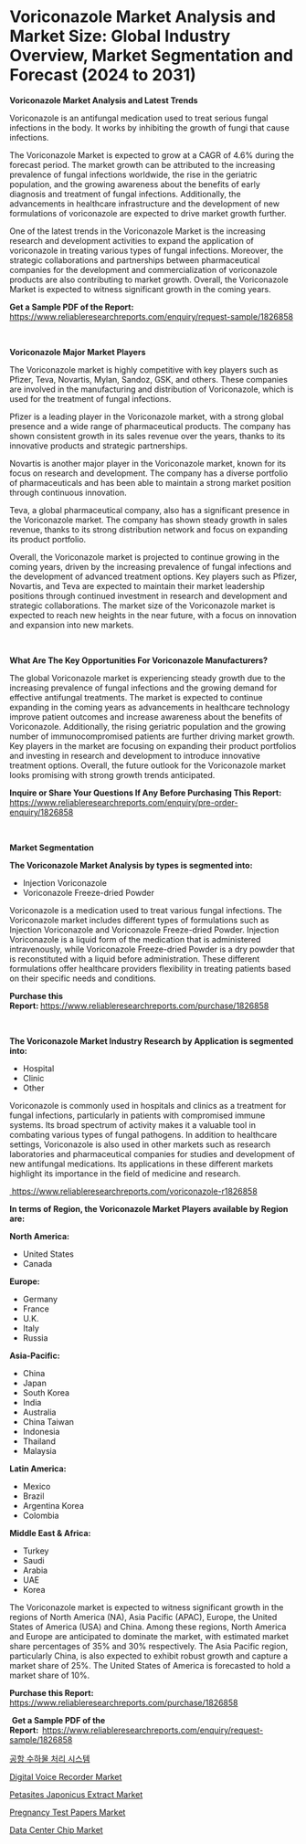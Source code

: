 <p><h1>Voriconazole Market Analysis and Market Size: Global Industry Overview, Market Segmentation and Forecast (2024 to 2031)</h1></p><p><strong>Voriconazole Market Analysis and Latest Trends</strong></p>
<p><p>Voriconazole is an antifungal medication used to treat serious fungal infections in the body. It works by inhibiting the growth of fungi that cause infections.</p><p>The Voriconazole Market is expected to grow at a CAGR of 4.6% during the forecast period. The market growth can be attributed to the increasing prevalence of fungal infections worldwide, the rise in the geriatric population, and the growing awareness about the benefits of early diagnosis and treatment of fungal infections. Additionally, the advancements in healthcare infrastructure and the development of new formulations of voriconazole are expected to drive market growth further.</p><p>One of the latest trends in the Voriconazole Market is the increasing research and development activities to expand the application of voriconazole in treating various types of fungal infections. Moreover, the strategic collaborations and partnerships between pharmaceutical companies for the development and commercialization of voriconazole products are also contributing to market growth. Overall, the Voriconazole Market is expected to witness significant growth in the coming years.</p></p>
<p><strong>Get a Sample PDF of the Report:&nbsp;</strong> <a href="https://www.reliableresearchreports.com/enquiry/request-sample/1826858">https://www.reliableresearchreports.com/enquiry/request-sample/1826858</a></p>
<p>&nbsp;</p>
<p><strong>Voriconazole Major Market Players</strong></p>
<p><p>The Voriconazole market is highly competitive with key players such as Pfizer, Teva, Novartis, Mylan, Sandoz, GSK, and others. These companies are involved in the manufacturing and distribution of Voriconazole, which is used for the treatment of fungal infections.</p><p>Pfizer is a leading player in the Voriconazole market, with a strong global presence and a wide range of pharmaceutical products. The company has shown consistent growth in its sales revenue over the years, thanks to its innovative products and strategic partnerships.</p><p>Novartis is another major player in the Voriconazole market, known for its focus on research and development. The company has a diverse portfolio of pharmaceuticals and has been able to maintain a strong market position through continuous innovation.</p><p>Teva, a global pharmaceutical company, also has a significant presence in the Voriconazole market. The company has shown steady growth in sales revenue, thanks to its strong distribution network and focus on expanding its product portfolio.</p><p>Overall, the Voriconazole market is projected to continue growing in the coming years, driven by the increasing prevalence of fungal infections and the development of advanced treatment options. Key players such as Pfizer, Novartis, and Teva are expected to maintain their market leadership positions through continued investment in research and development and strategic collaborations. The market size of the Voriconazole market is expected to reach new heights in the near future, with a focus on innovation and expansion into new markets.</p></p>
<p>&nbsp;</p>
<p><strong>What Are The Key Opportunities For Voriconazole Manufacturers?</strong></p>
<p><p>The global Voriconazole market is experiencing steady growth due to the increasing prevalence of fungal infections and the growing demand for effective antifungal treatments. The market is expected to continue expanding in the coming years as advancements in healthcare technology improve patient outcomes and increase awareness about the benefits of Voriconazole. Additionally, the rising geriatric population and the growing number of immunocompromised patients are further driving market growth. Key players in the market are focusing on expanding their product portfolios and investing in research and development to introduce innovative treatment options. Overall, the future outlook for the Voriconazole market looks promising with strong growth trends anticipated.</p></p>
<p><strong>Inquire or Share Your Questions If Any Before Purchasing This Report:</strong> <a href="https://www.reliableresearchreports.com/enquiry/pre-order-enquiry/1826858">https://www.reliableresearchreports.com/enquiry/pre-order-enquiry/1826858</a></p>
<p>&nbsp;</p>
<p><strong>Market Segmentation</strong></p>
<p><strong>The Voriconazole Market Analysis by types is segmented into:</strong></p>
<p><ul><li>Injection Voriconazole</li><li>Voriconazole Freeze-dried Powder</li></ul></p>
<p><p>Voriconazole is a medication used to treat various fungal infections. The Voriconazole market includes different types of formulations such as Injection Voriconazole and Voriconazole Freeze-dried Powder. Injection Voriconazole is a liquid form of the medication that is administered intravenously, while Voriconazole Freeze-dried Powder is a dry powder that is reconstituted with a liquid before administration. These different formulations offer healthcare providers flexibility in treating patients based on their specific needs and conditions.</p></p>
<p><strong>Purchase this Report:&nbsp;</strong><a href="https://www.reliableresearchreports.com/purchase/1826858">https://www.reliableresearchreports.com/purchase/1826858</a></p>
<p>&nbsp;</p>
<p><strong>The Voriconazole Market Industry Research by Application is segmented into:</strong></p>
<p><ul><li>Hospital</li><li>Clinic</li><li>Other</li></ul></p>
<p><p>Voriconazole is commonly used in hospitals and clinics as a treatment for fungal infections, particularly in patients with compromised immune systems. Its broad spectrum of activity makes it a valuable tool in combating various types of fungal pathogens. In addition to healthcare settings, Voriconazole is also used in other markets such as research laboratories and pharmaceutical companies for studies and development of new antifungal medications. Its applications in these different markets highlight its importance in the field of medicine and research.</p></p>
<p><a href="https://www.reliableresearchreports.com/voriconazole-r1826858">&nbsp;https://www.reliableresearchreports.com/voriconazole-r1826858</a></p>
<p><strong>In terms of Region, the Voriconazole Market Players available by Region are:</strong></p>
<p>
    <p> <strong> North America: </strong>
        <ul>
            <li>United States</li>
            <li>Canada</li>
        </ul>
        </p> 
    <p> <strong> Europe: </strong>
        <ul>
            <li>Germany</li>
            <li>France</li>
            <li>U.K.</li>
            <li>Italy</li>
            <li>Russia</li>
        </ul>
        </p> 
    <p> <strong> Asia-Pacific: </strong>
        <ul>
            <li>China</li>
            <li>Japan</li>
            <li>South Korea</li>
            <li>India</li>
            <li>Australia</li>
            <li>China Taiwan</li>
            <li>Indonesia</li>
            <li>Thailand</li>
            <li>Malaysia</li>
        </ul>
        </p> 
    <p> <strong> Latin America: </strong>
        <ul>
            <li>Mexico</li>
            <li>Brazil</li>
            <li>Argentina Korea</li>
            <li>Colombia</li>
        </ul>
        </p> 
    <p> <strong> Middle East & Africa: </strong>
        <ul>
            <li>Turkey</li>
            <li>Saudi</li>
            <li>Arabia</li>
            <li>UAE</li>
            <li>Korea</li>
        </ul>
    </p>
    </p>
<p><p>The Voriconazole market is expected to witness significant growth in the regions of North America (NA), Asia Pacific (APAC), Europe, the United States of America (USA) and China. Among these regions, North America and Europe are anticipated to dominate the market, with estimated market share percentages of 35% and 30% respectively. The Asia Pacific region, particularly China, is also expected to exhibit robust growth and capture a market share of 25%. The United States of America is forecasted to hold a market share of 10%.</p></p>
<p><strong>Purchase this Report: </strong><a href="https://www.reliableresearchreports.com/purchase/1826858">https://www.reliableresearchreports.com/purchase/1826858</a></p>
<p>&nbsp;<strong>Get a Sample PDF of the Report:&nbsp;&nbsp;</strong><a href="https://www.reliableresearchreports.com/enquiry/request-sample/1826858">https://www.reliableresearchreports.com/enquiry/request-sample/1826858</a></p>
<p><strong></strong></p>
<p><p><a href="https://medium.com/@christianlarkinus/%EA%B3%B5%ED%95%AD-%EC%88%98%ED%95%98%EB%AC%BC-%EC%B2%98%EB%A6%AC-%EC%8B%9C%EC%8A%A4%ED%85%9C-%EC%8B%9C%EC%9E%A5-%EC%A0%84%EB%A7%9D-%EC%82%B0%EC%97%85-%EA%B0%9C%EC%9A%94-%EB%B0%8F-%EC%98%88%EC%B8%A1-2024%EB%85%84%EB%B6%80%ED%84%B0-2031%EB%85%84%EA%B9%8C%EC%A7%80-dde82867db20">공항 수하물 처리 시스템</a></p><p><a href="https://www.linkedin.com/pulse/analyzing-digital-voice-recorder-market-global-industry-acwte">Digital Voice Recorder Market</a></p><p><a href="https://issuu.com/reportprime-2/docs/petasites-japonicus-extract-market-size-2030.pptx">Petasites Japonicus Extract Market</a></p><p><a href="https://github.com/LitzyGulgowski2023/Market-Research-Report-List-1/blob/main/pregnancy-test-papers-market.md">Pregnancy Test Papers Market</a></p><p><a href="https://www.linkedin.com/pulse/data-center-chip-market-insight-trends-growth-forecasted-damoe">Data Center Chip Market</a></p></p>
